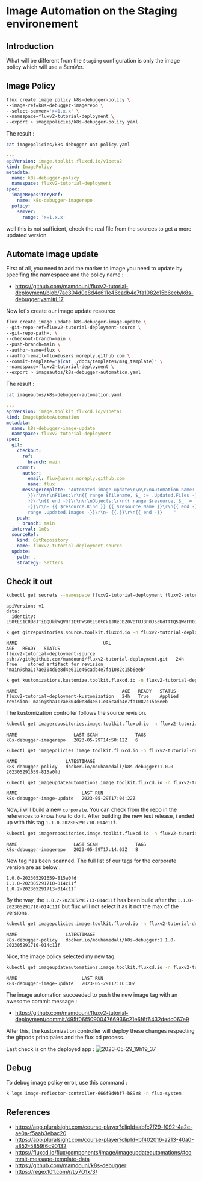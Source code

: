 # Image Automation on the Staging environement

## Introduction

What will be different from the ``Staging`` configuration is only the image policy which will use a SemVer.

## Image Policy

```bash
flux create image policy k8s-debugger-policy \
--image-ref=k8s-debugger-imagerepo \
--select-semver='>=1.x.x' \
--namespace=fluxv2-tutorial-deployment \
--export > imagepolicies/k8s-debugger-policy.yaml
```

The result :

```bash
cat imagepolicies/k8s-debugger-uat-policy.yaml
```

```yaml
---
apiVersion: image.toolkit.fluxcd.io/v1beta2
kind: ImagePolicy
metadata:
  name: k8s-debugger-policy
  namespace: fluxv2-tutorial-deployment
spec:
  imageRepositoryRef:
    name: k8s-debugger-imagerepo
  policy:
    semver:
      range: '>=1.x.x'

```

well this is not sufficient, check the real file from the sources to get a more updated version.

## Automate image update

First of all, you need to add the marker to image you need to update by specifing the namespace and the policy name :
- https://github.com/mamdouni/fluxv2-tutorial-deployment/blob/7ae304d0e8d4e611e46cadb4e7fa1082c15b6eeb/k8s-debugger.yaml#L17

Now let's create our image update resource

```bash
flux create image update k8s-debugger-image-update \
--git-repo-ref=fluxv2-tutorial-deployment-source \
--git-repo-path=. \
--checkout-branch=main \
--push-branch=main \
--author-name=flux \
--author-email=flux@users.noreply.github.com \
--commit-template="$(cat ./docs/templates/msg_template)" \
--namespace=fluxv2-tutorial-deployment \
--export > imageautos/k8s-debugger-automation.yaml
```

The result :

```bash
cat imageautos/k8s-debugger-automation.yaml
```

```yaml
---
apiVersion: image.toolkit.fluxcd.io/v1beta1
kind: ImageUpdateAutomation
metadata:
  name: k8s-debugger-image-update
  namespace: fluxv2-tutorial-deployment
spec:
  git:
    checkout:
      ref:
        branch: main
    commit:
      author:
        email: flux@users.noreply.github.com
        name: flux
      messageTemplate: "Automated image update\r\n\r\nAutomation name: {{ .AutomationObject
        }}\r\n\r\nFiles:\r\n{{ range $filename, $_ := .Updated.Files -}}\r\n- {{ $filename
        }}\r\n{{ end -}}\r\n\r\nObjects:\r\n{{ range $resource, $_ := .Updated.Objects
        -}}\r\n- {{ $resource.Kind }} {{ $resource.Name }}\r\n{{ end -}}\r\n\r\nImages:\r\n{{
        range .Updated.Images -}}\r\n- {{.}}\r\n{{ end -}}    "
    push:
      branch: main
  interval: 1m0s
  sourceRef:
    kind: GitRepository
    name: fluxv2-tutorial-deployment-source
  update:
    path: .
    strategy: Setters
```

## Check it out
```bash
kubectl get secrets --namespace fluxv2-tutorial-deployment fluxv2-tutorial-deployment-secret -o yaml
```
```text
apiVersion: v1
data:
  identity: LS0tLS1CRUdJTiBQUklWQVRFIEtFWS0tLS0tCk1JRzJBZ0VBTUJBR0J5cUdTTTQ5QWdFR0JTdUJCQUFpQklHZU1JR2JBZ0VCQkRBL3cvS3B1eW91YXFoSmIrSUoKTTdxWlU5dU5wQ3huYmoweDBOWVpJY3QrODk1ZkFDZVkxT01EK3c3RlJnaHE4UytoWkFOaUFBUXk5d0N3Wm
```

```bash
k get gitrepositories.source.toolkit.fluxcd.io -n fluxv2-tutorial-deployment
```
```text
NAME                                URL                                                            AGE   READY   STATUS
fluxv2-tutorial-deployment-source   ssh://git@github.com/mamdouni/fluxv2-tutorial-deployment.git   24h   True    stored artifact for revision 'main@sha1:7ae304d0e8d4e611e46cadb4e7fa1082c15b6eeb'
```

```bash
k get kustomizations.kustomize.toolkit.fluxcd.io -n fluxv2-tutorial-deployment
```
```text
NAME                                       AGE   READY   STATUS
fluxv2-tutorial-deployment-kustomization   24h   True    Applied revision: main@sha1:7ae304d0e8d4e611e46cadb4e7fa1082c15b6eeb
```

The kustomization controller follows the source revision.

```bash
kubectl get imagerepositories.image.toolkit.fluxcd.io -n fluxv2-tutorial-deployment
```
```text
NAME                     LAST SCAN              TAGS
k8s-debugger-imagerepo   2023-05-29T14:50:12Z   6
```

```bash
kubectl get imagepolicies.image.toolkit.fluxcd.io -n fluxv2-tutorial-deployment
```
```text
NAME                  LATESTIMAGE
k8s-debugger-policy   docker.io/mouhamedali/k8s-debugger:1.0.0-202305291659-815a0fd
```

```bash
kubectl get imageupdateautomations.image.toolkit.fluxcd.io -n fluxv2-tutorial-deployment
```
```text
NAME                        LAST RUN
k8s-debugger-image-update   2023-05-29T17:04:22Z
```

Now, i will build a new ``corporate``. You can check from the repo in the references to know how to do it.
After building the new test release, i ended up with this tag ``1.1.0-202305291710-014c11f``.

```bash
kubectl get imagerepositories.image.toolkit.fluxcd.io -n fluxv2-tutorial-deployment
```
```text
NAME                     LAST SCAN              TAGS
k8s-debugger-imagerepo   2023-05-29T17:14:03Z   8
```

New tag has been scanned. The full list of our tags for the corporate version are as below :
```text
1.0.0-202305291659-815a0fd
1.1.0-202305291710-014c11f
1.0.2-202305291713-014c11f
```

By the way, the ``1.0.2-202305291713-014c11f`` has been build after the ``1.1.0-202305291710-014c11f`` but flux will not select it as it not the max of the versions.

```bash
kubectl get imagepolicies.image.toolkit.fluxcd.io -n fluxv2-tutorial-deployment
```
```text
NAME                  LATESTIMAGE
k8s-debugger-policy   docker.io/mouhamedali/k8s-debugger:1.1.0-202305291710-014c11f
```

Nice, the image policy selected my new tag.

```bash
kubectl get imageupdateautomations.image.toolkit.fluxcd.io -n fluxv2-tutorial-deployment-uat
```
```text
NAME                        LAST RUN
k8s-debugger-image-update   2023-05-29T17:16:30Z
```

The image automation succeeded to push the new image tag with an awesome commit message :
- https://github.com/mamdouni/fluxv2-tutorial-deployment/commit/495f06f509004766936c21e6f6f6432dedc067e9

After this, the kustomization controller will deploy these changes respecting the gitpods principales and the flux cd process.

Last check is on the deployed app :
![2023-05-29_19h19_37](https://github.com/mamdouni/fluxv2-tutorial-deployment/assets/61866853/15201836-7e5c-460d-b86d-989776d4f5d8)

## Debug

To debug image policy error, use this command :
```bash
k logs image-reflector-controller-666f9d9bf7-b89z8 -n flux-system
```
## References

- https://app.pluralsight.com/course-player?clipId=abfc7f29-f092-4a2e-ae0a-f5aab3ebac20
- https://app.pluralsight.com/course-player?clipId=bf402016-a213-40a0-a852-5859f6c90132
- https://fluxcd.io/flux/components/image/imageupdateautomations/#commit-message-template-data
- https://github.com/mamdouni/k8s-debugger
- https://regex101.com/r/Ly7O1x/3/